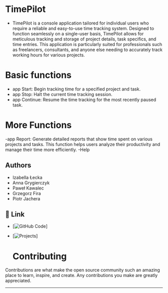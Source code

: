 # TimePilot 

- TimePilot is a console application tailored for individual users who require a reliable and easy-to-use time tracking system. Designed to function seamlessly on a single-user basis, TimePilot allows for meticulous tracking and storage of project details, task specifics, and time entries. This application is particularly suited for professionals such as freelancers, consultants, and anyone else needing to accurately track working hours for various projects.

# Basic functions
- app Start: Begin tracking time for a specified project and task.
- app Stop: Halt the current time tracking session.
- app Continue: Resume the time tracking for the most recently paused task.

# More Functions
-app Report: Generate detailed reports that show time spent on various projects and tasks. This function helps users analyze their productivity and manage their time more efficiently.
-Help

## Authors
- Izabella Łecka
- Anna Grygierczyk
- Paweł Kawalec
- Grzegorz Fira
- Piotr Jachera


## 🔗 Link
- [![GitHub Code](https://github.com/IzabellaAnn/TimePilot.git)]

- [![Projects](https://github.com/users/IzabellaAnn/projects/4/views/1)]


  # Contributing

Contributions are what make the open source community such an amazing place to learn, inspire, and create. Any contributions you make are greatly appreciated.

-------------------------------------------
